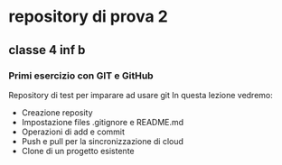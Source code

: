 # repository di prova 2
## classe 4 inf b
### Primi esercizio con GIT e GitHub
 Repository di test per imparare ad usare git 
 In questa lezione vedremo: 
 - Creazione reposity 
 - Impostazione files .gitignore e README.md
 - Operazioni di add e commit
 - Push e pull per la sincronizzazione di cloud 
 - Clone di un progetto esistente 